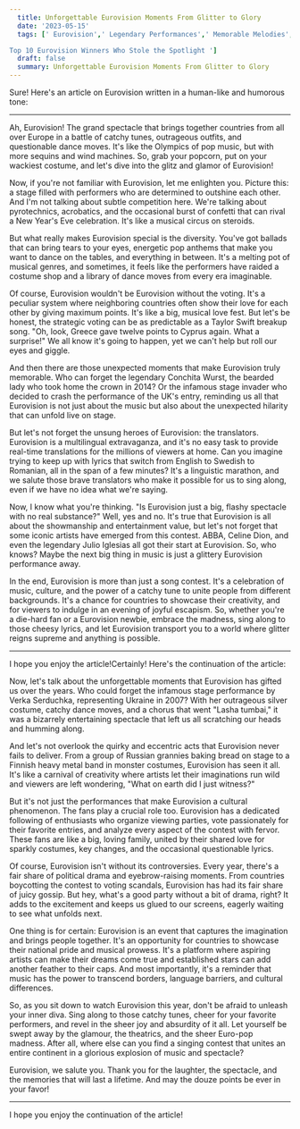 ```yaml
---
  title: Unforgettable Eurovision Moments From Glitter to Glory 
  date: '2023-05-15'
  tags: [' Eurovision',' Legendary Performances',' Memorable Melodies',' Spectacular Showmanship',' Eurovision History

Top 10 Eurovision Winners Who Stole the Spotlight ']
  draft: false
  summary: Unforgettable Eurovision Moments From Glitter to Glory 
---
```

  Sure! Here's an article on Eurovision written in a human-like and humorous tone:

---

Ah, Eurovision! The grand spectacle that brings together countries from all over Europe in a battle of catchy tunes, outrageous outfits, and questionable dance moves. It's like the Olympics of pop music, but with more sequins and wind machines. So, grab your popcorn, put on your wackiest costume, and let's dive into the glitz and glamor of Eurovision!

Now, if you're not familiar with Eurovision, let me enlighten you. Picture this: a stage filled with performers who are determined to outshine each other. And I'm not talking about subtle competition here. We're talking about pyrotechnics, acrobatics, and the occasional burst of confetti that can rival a New Year's Eve celebration. It's like a musical circus on steroids.

But what really makes Eurovision special is the diversity. You've got ballads that can bring tears to your eyes, energetic pop anthems that make you want to dance on the tables, and everything in between. It's a melting pot of musical genres, and sometimes, it feels like the performers have raided a costume shop and a library of dance moves from every era imaginable.

Of course, Eurovision wouldn't be Eurovision without the voting. It's a peculiar system where neighboring countries often show their love for each other by giving maximum points. It's like a big, musical love fest. But let's be honest, the strategic voting can be as predictable as a Taylor Swift breakup song. "Oh, look, Greece gave twelve points to Cyprus again. What a surprise!" We all know it's going to happen, yet we can't help but roll our eyes and giggle.

And then there are those unexpected moments that make Eurovision truly memorable. Who can forget the legendary Conchita Wurst, the bearded lady who took home the crown in 2014? Or the infamous stage invader who decided to crash the performance of the UK's entry, reminding us all that Eurovision is not just about the music but also about the unexpected hilarity that can unfold live on stage.

But let's not forget the unsung heroes of Eurovision: the translators. Eurovision is a multilingual extravaganza, and it's no easy task to provide real-time translations for the millions of viewers at home. Can you imagine trying to keep up with lyrics that switch from English to Swedish to Romanian, all in the span of a few minutes? It's a linguistic marathon, and we salute those brave translators who make it possible for us to sing along, even if we have no idea what we're saying.

Now, I know what you're thinking. "Is Eurovision just a big, flashy spectacle with no real substance?" Well, yes and no. It's true that Eurovision is all about the showmanship and entertainment value, but let's not forget that some iconic artists have emerged from this contest. ABBA, Celine Dion, and even the legendary Julio Iglesias all got their start at Eurovision. So, who knows? Maybe the next big thing in music is just a glittery Eurovision performance away.

In the end, Eurovision is more than just a song contest. It's a celebration of music, culture, and the power of a catchy tune to unite people from different backgrounds. It's a chance for countries to showcase their creativity, and for viewers to indulge in an evening of joyful escapism. So, whether you're a die-hard fan or a Eurovision newbie, embrace the madness, sing along to those cheesy lyrics, and let Eurovision transport you to a world where glitter reigns supreme and anything is possible.

---

I hope you enjoy the article!Certainly! Here's the continuation of the article:

Now, let's talk about the unforgettable moments that Eurovision has gifted us over the years. Who could forget the infamous stage performance by Verka Serduchka, representing Ukraine in 2007? With her outrageous silver costume, catchy dance moves, and a chorus that went "Lasha tumbai," it was a bizarrely entertaining spectacle that left us all scratching our heads and humming along.

And let's not overlook the quirky and eccentric acts that Eurovision never fails to deliver. From a group of Russian grannies baking bread on stage to a Finnish heavy metal band in monster costumes, Eurovision has seen it all. It's like a carnival of creativity where artists let their imaginations run wild and viewers are left wondering, "What on earth did I just witness?"

But it's not just the performances that make Eurovision a cultural phenomenon. The fans play a crucial role too. Eurovision has a dedicated following of enthusiasts who organize viewing parties, vote passionately for their favorite entries, and analyze every aspect of the contest with fervor. These fans are like a big, loving family, united by their shared love for sparkly costumes, key changes, and the occasional questionable lyrics.

Of course, Eurovision isn't without its controversies. Every year, there's a fair share of political drama and eyebrow-raising moments. From countries boycotting the contest to voting scandals, Eurovision has had its fair share of juicy gossip. But hey, what's a good party without a bit of drama, right? It adds to the excitement and keeps us glued to our screens, eagerly waiting to see what unfolds next.

One thing is for certain: Eurovision is an event that captures the imagination and brings people together. It's an opportunity for countries to showcase their national pride and musical prowess. It's a platform where aspiring artists can make their dreams come true and established stars can add another feather to their caps. And most importantly, it's a reminder that music has the power to transcend borders, language barriers, and cultural differences.

So, as you sit down to watch Eurovision this year, don't be afraid to unleash your inner diva. Sing along to those catchy tunes, cheer for your favorite performers, and revel in the sheer joy and absurdity of it all. Let yourself be swept away by the glamour, the theatrics, and the sheer Euro-pop madness. After all, where else can you find a singing contest that unites an entire continent in a glorious explosion of music and spectacle?

Eurovision, we salute you. Thank you for the laughter, the spectacle, and the memories that will last a lifetime. And may the douze points be ever in your favor!

---

I hope you enjoy the continuation of the article!
  